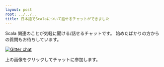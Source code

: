 ```yaml
---
layout: post
root: ../../..
title: 日本語でScalaについて話せるチャットができました
---
```


Scala 関連のことが気軽に聞ける/話せるチャットです。
始めたばかりの方からの質問もお待ちしています。

[![Gitter chat](https://badges.gitter.im/チャット.svg)](https://gitter.im/scalajp/public)

上の画像をクリックしてチャットに参加します。
